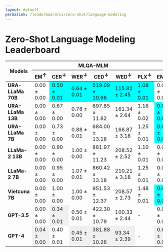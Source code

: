 ```yaml
---
layout: default
permalink: /leaderboard/vi/zero-shot/language-modeling
---
```

# Zero-Shot Language Modeling Leaderboard

<table class="table table-bordered table-sm w-100 dtHorizontalTable" cellspacing="0">
    <thead>
        <tr>
            <th rowspan="2" class="text-center align-middle"><b>Models</b></th>
            <th colspan="6" class="text-center"><b>MLQA-MLM</b></th>
            <th colspan="6" class="text-center"><b>VSEC</b></th>
        </tr>
        <tr>
            <th class="text-center"><b>EM<span style="vertical-align: super;">↑</span></b></th>
            <th class="text-center"><b>CER<span style="vertical-align: super;">↓</span></b></th>
            <th class="text-center"><b>WER<span style="vertical-align: super;">↓</span></b></th>
            <th class="text-center"><b>CED<span style="vertical-align: super;">↓</span></b></th>
            <th class="text-center"><b>WED<span style="vertical-align: super;">↓</span></b></th>
            <th class="text-center"><b>PLX<span style="vertical-align: super;">↓</span></b></th>
            <th class="text-center"><b>EM<span style="vertical-align: super;">↑</span></b></th>
            <th class="text-center"><b>CER<span style="vertical-align: super;">↓</span></b></th>
            <th class="text-center"><b>WER<span style="vertical-align: super;">↓</span></b></th>
            <th class="text-center"><b>CED<span style="vertical-align: super;">↓</span></b></th>
            <th class="text-center"><b>WED<span style="vertical-align: super;">↓</span></b></th>
            <th class="text-center"><b>PLX<span style="vertical-align: super;">↓</span></b></th>
        </tr>
    </thead>
    <tbody>
        <tr>
            <td class="text-center"><b>URA-LLaMa 70B</b></td>
            <td class="text-center">0.00 ± 0.00</td>
            <td class="text-center" style="background-color: cyan;">0.50 ± 0.01</td>
            <td class="text-center" style="background-color: cyan;">0.64 ± 0.01</td>
            <td class="text-center" style="background-color: cyan;">519.09 ± 10.96</td>
            <td class="text-center" style="background-color: cyan;">115.82 ± 2.45</td>
            <td class="text-center" style="background-color: cyan;">1.08 ± 0.01</td>
            <td class="text-center">0.00 ± 0.00</td>
            <td class="text-center">0.88 ± 0.00</td>
            <td class="text-center">1.01 ± 0.00</td>
            <td class="text-center">113.51 ± 0.57</td>
            <td class="text-center">29.91 ± 0.15</td>
            <td class="text-center" style="background-color: cyan;">1.09 ± 0.00</td>
        </tr>
        <tr>
            <td class="text-center"><b>URA-LLaMa 13B</b></td>
            <td class="text-center">0.00 ± 0.00</td>
            <td class="text-center">0.67 ± 0.00</td>
            <td class="text-center">0.78 ± 0.00</td>
            <td class="text-center">697.85 ± 11.62</td>
            <td class="text-center">161.34 ± 2.64</td>
            <td class="text-center">1.16 ± 0.02</td>
            <td class="text-center" style="background-color: cyan;">0.01 ± 0.00</td>
            <td class="text-center" style="background-color: cyan;">0.42 ± 0.01</td>
            <td class="text-center" style="background-color: cyan;">0.56 ± 0.01</td>
            <td class="text-center" style="background-color: cyan;">54.88 ± 0.77</td>
            <td class="text-center" style="background-color: cyan;">14.50 ± 0.19</td>
            <td class="text-center">1.26 ± 0.00</td>
        </tr>
        <tr>
            <td class="text-center"><b>URA-LLaMa 7B</b></td>
            <td class="text-center">0.00 ± 0.00</td>
            <td class="text-center">0.73 ± 0.00</td>
            <td class="text-center">0.88 ± 0.01</td>
            <td class="text-center">684.00 ± 13.18</td>
            <td class="text-center">166.87 ± 3.18</td>
            <td class="text-center">1.25 ± 0.01</td>
            <td class="text-center" style="background-color: cyan;">0.01 ± 0.00</td>
            <td class="text-center">3.33 ± 0.04</td>
            <td class="text-center">3.14 ± 0.03</td>
            <td class="text-center">420.34 ± 5.66</td>
            <td class="text-center">85.79 ± 0.96</td>
            <td class="text-center">1.33 ± 0.00</td>
        </tr>
        <tr>
            <td class="text-center"><b>LLaMa-2 13B</b></td>
            <td class="text-center">0.00 ± 0.00</td>
            <td class="text-center">0.90 ± 0.00</td>
            <td class="text-center">1.00 ± 0.00</td>
            <td class="text-center">881.97 ± 11.23</td>
            <td class="text-center">208.52 ± 2.52</td>
            <td class="text-center">1.10 ± 0.01</td>
            <td class="text-center">0.00 ± 0.00</td>
            <td class="text-center">1.32 ± 0.01</td>
            <td class="text-center">1.40 ± 0.01</td>
            <td class="text-center">160.06 ± 1.16</td>
            <td class="text-center">38.12 ± 0.23</td>
            <td class="text-center">1.11 ± 0.00</td>
        </tr>
        <tr>
            <td class="text-center"><b>LLaMa-2 7B</b></td>
            <td class="text-center">0.00 ± 0.00</td>
            <td class="text-center">0.95 ± 0.00</td>
            <td class="text-center">1.07 ± 0.01</td>
            <td class="text-center">860.42 ± 13.18</td>
            <td class="text-center">210.21 ± 3.18</td>
            <td class="text-center">1.25 ± 0.01</td>
            <td class="text-center">0.00 ± 0.00</td>
            <td class="text-center">1.54 ± 0.04</td>
            <td class="text-center">1.55 ± 0.03</td>
            <td class="text-center">171.28 ± 5.66</td>
            <td class="text-center">40.18 ± 0.96</td>
            <td class="text-center">1.14 ± 0.00</td>
        </tr>
        <tr>
            <td class="text-center"><b>Vietcuna 7B</b></td>
            <td class="text-center">0.00 ± 0.00</td>
            <td class="text-center">1.00 ± 0.00</td>
            <td class="text-center">1.00 ± 0.00</td>
            <td class="text-center">951.53 ± 12.37</td>
            <td class="text-center">208.57 ± 2.73</td>
            <td class="text-center">1.48 ± 0.01</td>
            <td class="text-center" style="background-color: cyan;">0.01 ± 0.00</td>
            <td class="text-center">1.11 ± 0.01</td>
            <td class="text-center">1.20 ± 0.01</td>
            <td class="text-center">139.90 ± 1.39</td>
            <td class="text-center">33.94 ± 0.33</td>
            <td class="text-center">1.61 ± 0.00</td>
        </tr>
        <tr>
            <td class="text-center"><b>GPT-3.5</b></td>
            <td class="text-center">0.00 ± 0.00</td>
            <td class="text-center" style="background-color: #f0f0f0;">0.34 ± 0.01</td>
            <td class="text-center">0.50 ± 0.01</td>
            <td class="text-center">422.30 ± 10.79</td>
            <td class="text-center">100.33 ± 2.44</td>
            <td class="text-center">-</td>
            <td class="text-center">0.02 ± 0.00</td>
            <td class="text-center">0.16 ± 0.00</td>
            <td class="text-center">0.30 ± 0.00</td>
            <td class="text-center" style="background-color: #f0f0f0;">12.63 ± 0.34</td>
            <td class="text-center" style="background-color: #f0f0f0;">3.48 ± 0.09</td>
            <td class="text-center">-</td>
        </tr>
        <tr>
            <td class="text-center"><b>GPT-4</b></td>
            <td class="text-center" style="background-color: #f0f0f0;">0.04 ± 0.00</td>
            <td class="text-center">0.40 ± 0.01</td>
            <td class="text-center" style="background-color: #f0f0f0;">0.45 ± 0.01</td>
            <td class="text-center" style="background-color: #f0f0f0;">381.88 ± 10.26</td>
            <td class="text-center" style="background-color: #f0f0f0;">93.34 ± 2.39</td>
            <td class="text-center">-</td>
            <td class="text-center" style="background-color: #f0f0f0;">0.60 ± 0.01</td>
            <td class="text-center" style="background-color: #f0f0f0;">0.14 ± 0.00</td>
            <td class="text-center" style="background-color: #f0f0f0;">0.26 ± 0.00</td>
            <td class="text-center">13.58 ± 0.45</td>
            <td class="text-center">3.67 ± 0.12</td>
            <td class="text-center">-</td>
        </tr>
    </tbody>
</table>
